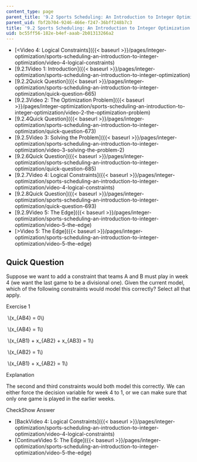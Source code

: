 ```yaml
---
content_type: page
parent_title: '9.2 Sports Scheduling: An Introduction to Integer Optimization '
parent_uid: fbf2b704-9246-466e-f247-36bff248b7c3
title: '9.2 Sports Scheduling: An Introduction to Integer Optimization '
uid: bc55ff56-182e-b4ef-aaab-2b01313266a2
---
```


*   [<Video 4: Logical Constraints]({{< baseurl >}}/pages/integer-optimization/sports-scheduling-an-introduction-to-integer-optimization/video-4-logical-constraints)
*   [9.2.1Video 1: Introduction]({{< baseurl >}}/pages/integer-optimization/sports-scheduling-an-introduction-to-integer-optimization)
*   [9.2.2Quick Question]({{< baseurl >}}/pages/integer-optimization/sports-scheduling-an-introduction-to-integer-optimization/quick-question-665)
*   [9.2.3Video 2: The Optimization Problem]({{< baseurl >}}/pages/integer-optimization/sports-scheduling-an-introduction-to-integer-optimization/video-2-the-optimization-problem)
*   [9.2.4Quick Question]({{< baseurl >}}/pages/integer-optimization/sports-scheduling-an-introduction-to-integer-optimization/quick-question-673)
*   [9.2.5Video 3: Solving the Problem]({{< baseurl >}}/pages/integer-optimization/sports-scheduling-an-introduction-to-integer-optimization/video-3-solving-the-problem-2)
*   [9.2.6Quick Question]({{< baseurl >}}/pages/integer-optimization/sports-scheduling-an-introduction-to-integer-optimization/quick-question-685)
*   [9.2.7Video 4: Logical Constraints]({{< baseurl >}}/pages/integer-optimization/sports-scheduling-an-introduction-to-integer-optimization/video-4-logical-constraints)
*   [9.2.8Quick Question]({{< baseurl >}}/pages/integer-optimization/sports-scheduling-an-introduction-to-integer-optimization/quick-question-693)
*   [9.2.9Video 5: The Edge]({{< baseurl >}}/pages/integer-optimization/sports-scheduling-an-introduction-to-integer-optimization/video-5-the-edge)
*   [\>Video 5: The Edge]({{< baseurl >}}/pages/integer-optimization/sports-scheduling-an-introduction-to-integer-optimization/video-5-the-edge)

Quick Question
--------------

Suppose we want to add a constraint that teams A and B must play in week 4 (we want the last game to be a divisional one). Given the current model, which of the following constraints would model this correctly? Select all that apply.

Exercise 1

&nbsp;\\(x\_{AB4} = 0\\)&nbsp;

&nbsp;\\(x\_{AB4} = 1\\)&nbsp;

&nbsp;\\(x\_{AB1} + x\_{AB2} + x\_{AB3} = 1\\)&nbsp;

&nbsp;\\(x\_{AB2} = 1\\)&nbsp;

&nbsp;\\(x\_{AB1} + x\_{AB2} = 1\\)&nbsp;

Explanation

The second and third constraints would both model this correctly. We can either force the decision variable for week 4 to 1, or we can make sure that only one game is played in the earlier weeks.

CheckShow Answer

*   [BackVideo 4: Logical Constraints]({{< baseurl >}}/pages/integer-optimization/sports-scheduling-an-introduction-to-integer-optimization/video-4-logical-constraints)
*   [ContinueVideo 5: The Edge]({{< baseurl >}}/pages/integer-optimization/sports-scheduling-an-introduction-to-integer-optimization/video-5-the-edge)
